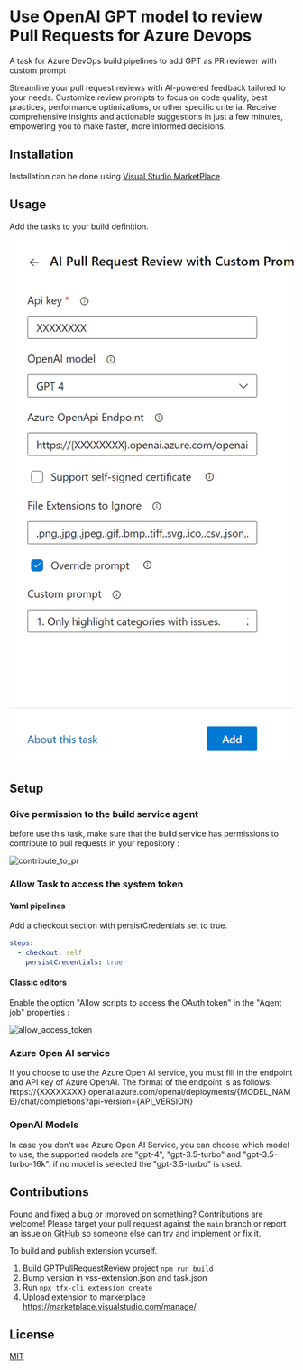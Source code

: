 # Use OpenAI GPT model to review Pull Requests for Azure Devops

A task for Azure DevOps build pipelines to add GPT as PR reviewer with custom prompt

Streamline your pull request reviews with AI-powered feedback tailored to your needs. Customize review prompts to focus on code quality, best practices, performance optimizations, or other specific criteria. Receive comprehensive insights and actionable suggestions in just a few minutes, empowering you to make faster, more informed decisions.

## Installation

Installation can be done using [Visual Studio MarketPlace](https://marketplace.visualstudio.com/items?itemName=kselva92.AIPullRequestReviewPrompt).

## Usage

Add the tasks to your build definition.

![configure_task](https://github.com/kselva92/azure-pipeline-gpt-pr-review/blob/main/images/configure_task.png)

## Setup

### Give permission to the build service agent

before use this task, make sure that the build service has permissions to contribute to pull requests in your repository :

![contribute_to_pr](https://github.com/kselva92/azure-pipeline-gpt-pr-review/blob/main/images/contribute_to_pr.png)

### Allow Task to access the system token

#### Yaml pipelines

Add a checkout section with persistCredentials set to true.

```yaml
steps:
  - checkout: self
    persistCredentials: true
```

#### Classic editors

Enable the option "Allow scripts to access the OAuth token" in the "Agent job" properties :

![allow_access_token](https://github.com/kselva92/azure-pipeline-gpt-pr-review/blob/main/images/allow_access_token.png)

### Azure Open AI service

If you choose to use the Azure Open AI service, you must fill in the endpoint and API key of Azure OpenAI. The format of the endpoint is as follows: https://{XXXXXXXX}.openai.azure.com/openai/deployments/{MODEL_NAME}/chat/completions?api-version={API_VERSION}

### OpenAI Models

In case you don't use Azure Open AI Service, you can choose which model to use, the supported models are "gpt-4", "gpt-3.5-turbo" and "gpt-3.5-turbo-16k". if no model is selected the "gpt-3.5-turbo" is used.

## Contributions

Found and fixed a bug or improved on something? Contributions are welcome! Please target your pull request against the `main` branch or report an issue on [GitHub](https://github.com/kselva92/azure-pipeline-gpt-pr-review/issues) so someone else can try and implement or fix it.

To build and publish extension yourself.

1. Build GPTPullRequestReview project `npm run build`
2. Bump version in vss-extension.json and task.json
3. Run `npx tfx-cli extension create`
4. Upload extension to marketplace https://marketplace.visualstudio.com/manage/

## License

[MIT](https://github.com/kselva92/azure-pipeline-gpt-pr-review/blob/main/LICENSE)
